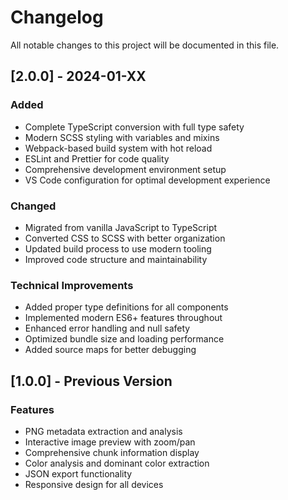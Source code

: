# Changelog

All notable changes to this project will be documented in this file.

## [2.0.0] - 2024-01-XX

### Added
- Complete TypeScript conversion with full type safety
- Modern SCSS styling with variables and mixins
- Webpack-based build system with hot reload
- ESLint and Prettier for code quality
- Comprehensive development environment setup
- VS Code configuration for optimal development experience

### Changed
- Migrated from vanilla JavaScript to TypeScript
- Converted CSS to SCSS with better organization
- Updated build process to use modern tooling
- Improved code structure and maintainability

### Technical Improvements
- Added proper type definitions for all components
- Implemented modern ES6+ features throughout
- Enhanced error handling and null safety
- Optimized bundle size and loading performance
- Added source maps for better debugging

## [1.0.0] - Previous Version

### Features
- PNG metadata extraction and analysis
- Interactive image preview with zoom/pan
- Comprehensive chunk information display
- Color analysis and dominant color extraction
- JSON export functionality
- Responsive design for all devices

